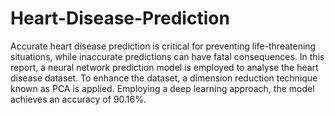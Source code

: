 # Heart-Disease-Prediction
Accurate heart disease prediction is critical for preventing life-threatening situations, while inaccurate predictions can have fatal consequences. In this report, a neural network prediction model is employed to analyse the heart disease dataset. To enhance the dataset, a dimension reduction technique known as PCA is applied.
Employing a deep learning approach, the model achieves an accuracy of 90.16%.
